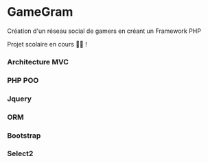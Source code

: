 # GameGram

Création d'un réseau social de gamers en créant un Framework PHP 

Projet scolaire en cours 👷🏼 !

### Architecture MVC 
### PHP POO 
### Jquery
### ORM 
### Bootstrap 
### Select2